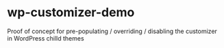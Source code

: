 # wp-customizer-demo
Proof of concept for pre-populating / overriding / disabling the customizer in WordPress chilld themes
